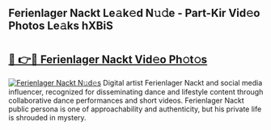## Ferienlager Nackt Le𝚊k𝚎d N𝚞𝚍e - Part-Kir Vid𝚎o Photos Le𝚊ks hXBiS

# <h2><a href="http://fb3k1q.evod.top/?m=Ferienlager+Nackt">🔗 👉🔴 Ferienlager Nackt Vid𝚎o Ph𝚘t𝚘s</a></h2>

[![Ferienlager Nackt N𝚞d𝚎s](https://i.imgur.com/8V9OHl7.gif)](http://fb3k1q.evod.top/?m=Ferienlager+Nackt)
Digital artist Ferienlager Nackt and social media influencer, recognized for disseminating dance and lifestyle content through collaborative dance performances and short videos. Ferienlager Nackt public persona is one of approachability and authenticity, but his private life is shrouded in mystery. 
